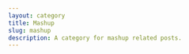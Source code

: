 ```yaml
---
layout: category
title: Mashup
slug: mashup
description: A category for mashup related posts.
---
```

